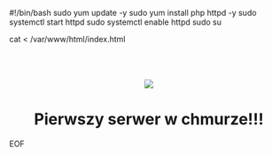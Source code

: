 #!/bin/bash
sudo yum update -y
sudo yum install php httpd -y
sudo systemctl start httpd
sudo systemctl enable httpd
sudo su

cat <<EOF> /var/www/html/index.html
<html>
	<body>
    <br/><br/><br/>
    <div style="text-align:center;">
      <img src="https://tomash-aws-masters.s3.eu-west-1.amazonaws.com/graphics/logo.png" align="middle">
      <h1> Pierwszy serwer w chmurze!!! </h1>
    </div>
	</body>
</html>
EOF
